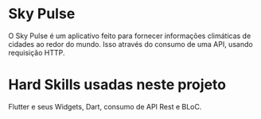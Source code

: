 # Sky Pulse

O Sky Pulse é um aplicativo feito para fornecer informações climáticas de cidades ao redor do mundo.
Isso através do consumo de uma API, usando requisição HTTP.

# Hard Skills usadas neste projeto

Flutter e seus Widgets, Dart, consumo de API Rest e BLoC.